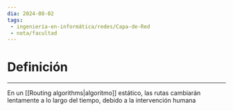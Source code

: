 ```yaml
---
dia: 2024-08-02
tags: 
 - ingeniería-en-informática/redes/Capa-de-Red
 - nota/facultad
---
```

# Definición
---
En un [[Routing algorithms|algoritmo]] estático, las rutas cambiarán lentamente a lo largo del tiempo, debido a la intervención humana 